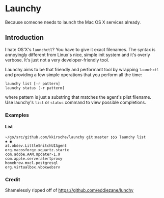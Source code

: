# Launchy

Because someone needs to launch the Mac OS X services already.

## Introduction

I hate OS'X's `launchctl`? You have to give it exact filenames. The syntax is annoyingly different from Linux's nice, simple init system and it's overly verbose. It's just not a very developer-friendly tool.

Launchy aims to be that friendly and performant tool by wrapping `launchctl` and providing a few simple operations that you perform all the time:

```
launchy list [-r pattern]
launchy status [-r pattern]
```

where pattern is just a substring that matches the agent's plist filename. Use launchy's `list` or `status` command to view possible completions.

### Examples

#### List

```shell
~/go/src/github.com/kkirsche/launchy git:master ❯❯❯ launchy list                               ✱ ◼
at.obdev.LittleSnitchUIAgent
org.macosforge.xquartz.startx
com.adobe.AAM.Updater-1.0
com.apple.serveralertproxy
homebrew.mxcl.postgresql
org.virtualbox.vboxwebsrv
```

### Credit
Shamelessly ripped off of https://github.com/eddiezane/lunchy
